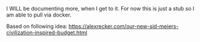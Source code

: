 I WILL be documenting more, when I get to it. For now this is just a stub so I am able to pull via docker.

Based on following idea: https://alexrecker.com/our-new-sid-meiers-civilization-inspired-budget.html